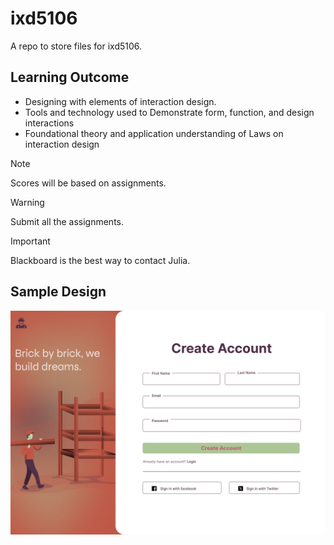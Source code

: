 # ixd5106
A repo to store files for ixd5106.

## Learning Outcome

- Designing with elements of interaction design.
- Tools and technology used to Demonstrate form, function, and design interactions 
- Foundational theory and application understanding of Laws on interaction design
> [!Note]
Scores will be based on assignments.

> [!Warning]
Submit all the assignments.

> [!Important]
Blackboard is the best way to contact Julia.

## Sample Design
![Figma Sample Design](_readme/design-sample.png)
